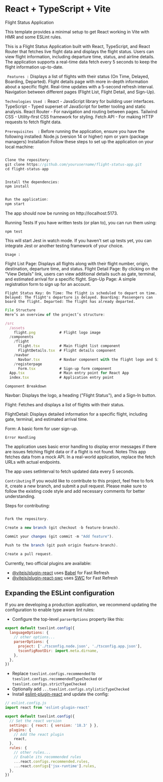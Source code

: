 # React + TypeScript + Vite
Flight Status Application

This template provides a minimal setup to get React working in Vite with HMR and some ESLint rules.

This is a Flight Status Application built with React, TypeScript, and React Router that fetches live flight data and displays the flight status. Users can view flight information, including departure time, status, and airline details. The application supports a real-time data fetch every 5 seconds to keep the flight information up-to-date.

`  Features : `
Displays a list of flights with their status (On Time, Delayed, Boarding, Departed).
Flight details page with more in-depth information about a specific flight.
Real-time updates with a 5-second refresh interval.
Navigation between different pages (Flight List, Flight Detail, and Sign-Up).


` Technologies Used : `
React - JavaScript library for building user interfaces.
TypeScript - Typed superset of JavaScript for better tooling and static analysis.
React Router - For navigation and routing between pages.
Tailwind CSS - Utility-first CSS framework for styling.
Fetch API - For making HTTP requests to fetch flight data.

` Prerequisites  : `
Before running the application, ensure you have the following installed:
Node.js (version 14 or higher)
npm or yarn (package managers)
Installation
Follow these steps to set up the application on your local machine:

```js

Clone the repository:
git clone https://github.com/yourusername/flight-status-app.git
cd flight-status-app
```

```js

Install the dependencies:
npm install
```

```js

Run the application:
npm start
```

The app should now be running on http://localhost:5173.

Running Tests
If you have written tests (or plan to), you can run them using:

` npm test `

This will start Jest in watch mode. If you haven’t set up tests yet, you can integrate Jest or another testing framework of your choice.

` Usage : `

Flight List Page: Displays all flights along with their flight number, origin, destination, departure time, and status.
Flight Detail Page: By clicking on the "View Details" link, users can view additional details such as gate, terminal, and estimated arrival for a specific flight.
Sign-Up Page: A simple registration form to sign up for an account.

``
Flight Status Key:
On Time: The flight is scheduled to depart on time.
Delayed: The flight's departure is delayed.
Boarding: Passengers can board the flight.
Departed: The flight has already departed.
``

```js
File Structure
Here’s an overview of the project’s structure:

/src
  /assets
    flight.png           # Flight logo image
  /components
    /flight
      Flight.tsx         # Main flight list component
      FlightDetails.tsx  # Flight details component
    /navbar
      Navbar.tsx         # Navbar component with the flight logo and Sign-In button
    /registerpage
      Form.tsx           # Sign-up form component
  App.tsx                # Main entry point for React App
  index.tsx              # Application entry point

```

` Component Breakdown `

Navbar: Displays the logo, a heading ("Flight Status"), and a Sign-In button.

Flight: Fetches and displays a list of flights with their status.

FlightDetail: Displays detailed information for a specific flight, including gate, terminal, and estimated arrival time.

Form: A basic form for user sign-up.

` Error Handling `

The application uses basic error handling to display error messages if there are issues fetching flight data or if a flight is not found.
Notes
This app fetches data from a mock API. In a real-world application, replace the fetch URLs with actual endpoints.

The app uses setInterval to fetch updated data every 5 seconds.

` Contributing `
If you would like to contribute to this project, feel free to fork it, create a new branch, and submit a pull request. Please make sure to follow the existing code style and add necessary comments for better understanding.

Steps for contributing:
```js

Fork the repository.

Create a new branch (git checkout -b feature-branch).

Commit your changes (git commit -m "Add feature").

Push to the branch (git push origin feature-branch).

Create a pull request.
```

Currently, two official plugins are available:

- [@vitejs/plugin-react](https://github.com/vitejs/vite-plugin-react/blob/main/packages/plugin-react/README.md) uses [Babel](https://babeljs.io/) for Fast Refresh
- [@vitejs/plugin-react-swc](https://github.com/vitejs/vite-plugin-react-swc) uses [SWC](https://swc.rs/) for Fast Refresh

## Expanding the ESLint configuration

If you are developing a production application, we recommend updating the configuration to enable type aware lint rules:

- Configure the top-level `parserOptions` property like this:

```js
export default tseslint.config({
  languageOptions: {
    // other options...
    parserOptions: {
      project: ['./tsconfig.node.json', './tsconfig.app.json'],
      tsconfigRootDir: import.meta.dirname,
    },
  },
})
```

- Replace `tseslint.configs.recommended` to `tseslint.configs.recommendedTypeChecked` or `tseslint.configs.strictTypeChecked`
- Optionally add `...tseslint.configs.stylisticTypeChecked`
- Install [eslint-plugin-react](https://github.com/jsx-eslint/eslint-plugin-react) and update the config:

```js
// eslint.config.js
import react from 'eslint-plugin-react'

export default tseslint.config({
  // Set the react version
  settings: { react: { version: '18.3' } },
  plugins: {
    // Add the react plugin
    react,
  },
  rules: {
    // other rules...
    // Enable its recommended rules
    ...react.configs.recommended.rules,
    ...react.configs['jsx-runtime'].rules,
  },
})
```

